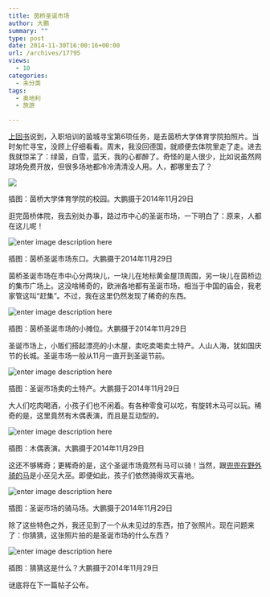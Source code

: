 ```yaml
---
title: 茵桥圣诞市场
author: 大鹏
summary: ""
type: post
date: 2014-11-30T16:00:16+00:00
url: /archives/17795
views:
  - 10
categories:
  - 未分类
tags:
  - 奥地利
  - 旅游

---
```

[上回书][1]说到，入职培训的茵城寻宝第6项任务，是去茵桥大学体育学院拍照片。当时匆忙寻宝，没顾上仔细看看。周末，我没回德国，就顺便去体院里走了走。进去我就惊呆了：绿茵，白雪，蓝天，我的心都醉了。奇怪的是人很少，比如说虽然网球场免费开放，但很多场地都冷冷清清没人用。人，都哪里去了？

![][2]

插图：茵桥大学体育学院的校园。大鹏摄于2014年11月29日

逛完茵桥体院，我去别处办事，路过市中心的圣诞市场，一下明白了：原来，人都在这儿呢！

![enter image description here][3]

插图：茵桥圣诞市场东口。大鹏摄于2014年11月29日

茵桥圣诞市场在市中心分两块儿，一块儿在地标黄金屋顶周围，另一块儿在茵桥边的集市广场上。这没啥稀奇的，欧洲各地都有圣诞市场，相当于中国的庙会，我老家管这叫“赶集”。不过，我在这里仍然发现了稀奇的东西。

![enter image description here][4]

插图：茵桥圣诞市场的小摊位。大鹏摄于2014年11月29日

圣诞市场上，小贩们搭起漂亮的小木屋，卖吃卖喝卖土特产。人山人海，犹如国庆节的长城。圣诞市场一般从11月一直开到圣诞节前。

![enter image description here][5]

插图：圣诞市场卖的土特产。大鹏摄于2014年11月29日

大人们吃肉喝酒，小孩子们也不闲着。有各种零食可以吃，有旋转木马可以玩。稀奇的是，这里竟然有木偶表演，而且是互动型的。

![enter image description here][6]

插图：木偶表演。大鹏摄于2014年11月29日

这还不够稀奇；更稀奇的是，这个圣诞市场竟然有马可以骑！当然，跟[兜兜在野外骑的马][7]是小巫见大巫。即便如此，孩子们依然骑得欢天喜地。

![enter image description here][8]

插图：圣诞市场的骑马场。大鹏摄于2014年11月29日

除了这些特色之外，我还见到了一个从未见过的东西，拍了张照片。现在问题来了：你猜猜，这张照片拍的是圣诞市场的什么东西？

![enter image description here][9]

插图：猜猜这是什么？大鹏摄于2014年11月29日

谜底将在下一篇帖子公布。

 [1]: http://dapengde.com/archives/17752
 [2]: https://gwkpxq-bn1305.files.1drv.com/y2panyeeovRZs9mtcDCNrDDaQ3LhkRrODStmsl7t5A3Kh1FvahB5xFx8_G1M0qMAutlSeYxtKpBoGy1GJiuxfXWuVgcunrbOy5jPDj83NRyAaI/2014-12-01_christmasmarket_1.jpg
 [3]: https://gwkpxq-bn1305.files.1drv.com/y2pDcGOGtyvS1r1R_yd3YbkLvkxKa8Ve-MaysG8l9ICICMHnrodTFIG13ch5O1riaDOX6UaYO0jrFuT5qm1j_CV7RIyawqV9Ps-5GVcIHQzpsU/2014-12-01_christmasmarket_7.jpg
 [4]: https://gwkpxq-bn1305.files.1drv.com/y2phKGQItCudRFesvYNKJ3Og8KehqfsbFdjoRZBG3FbswsBitwFR0VNOEi8YGXGPsE1TRjgHE_saLpb37doUysbtJUT9zCAmNTLx4xHNnNI6O4/2014-12-01_christmasmarket_5.jpg
 [5]: https://gwkpxq-bn1305.files.1drv.com/y2pB3-79GlSdN2R5ogUJNST-y6HA_bMcGs9gLJ_WgmqMOogI8VKhSXmCWwyqZ1F3a2VS2WraVqxsHjzTI-sIlr8AQN9s8F7PuDnLXFsWgT1YUI/2014-12-01_christmasmarket_2.jpg
 [6]: https://gwkpxq-bn1305.files.1drv.com/y2p5RrC56DZR1HJn4-TDfB6MIv5_wmlTKcn0LN3X61r2Z1EjWbM5YD6WQJR4zgnIsGRJ66CDdCu2dtZyvZBlVRo8-RsEeCt0LbiVenvMNsvCvI/2014-12-01_christmasmarket_4.jpg
 [7]: http://dapengde.com/archives/15430
 [8]: https://gwkpxq-bn1305.files.1drv.com/y2pfeRonoU5RwvonWhwd5OyYIV2aVNQWyIBFyWqGi5Fbd6PdfxPt7IYso5dpORtzQ9rz6Q1sUVbS51qh-YNufy3aCN2iy6uQy8HWLe85Y6fX_E/2014-12-01_christmasmarket_6.jpg
 [9]: https://gwkpxq-bn1305.files.1drv.com/y2psot_4ox5JYiDV8LjF-HPzi43gE8nP8JNjnk_WBDeA7wuXOnv1-ZZWbwpeUI9_iCOR9ULXp94f8YJr6OiakIGte0usf-WGfci36HWB7XetOM/2014-12-01_christmasmarket_3.jpg
